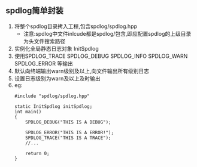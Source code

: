 ## spdlog简单封装
1. 将整个spdlog目录拷入工程,包含spdlog/spdlog.hpp
   - 注意:spdlog中文件inlcude都是spdlog/包含,即应配置spdlog的上级目录为头文件搜索路径
2. 实例化全局静态日志对象 InitSpdlog
4. 使用SPDLOG_TRACE SPDLOG_DEBUG SPDLOG_INFO SPDLOG_WARN SPDLOG_ERROR 等输出
5. 默认向终端输出warn级别及以上,向文件输出所有级别日志
6. 设置日志级别为warn及以上及时输出
7. eg:
    ```
    #include "spdlog/spdlog.hpp"

    static InitSpdlog initSpdlog;
    int main() 
    {
        SPDLOG_DEBUG("THIS IS A DEBUG");

        SPDLOG_ERROR("THIS IS A ERROR!");
        SPDLOG_TRACE("THIS IS A TRACE");
        //...

        return 0;
    }
    ```
